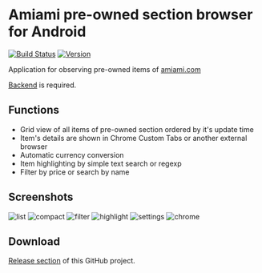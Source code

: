 # Amiami pre-owned section browser for Android
[![Build Status](https://travis-ci.com/CherryPerry/Amiami-android-app.svg?branch=master)](https://travis-ci.com/CherryPerry/Amiami-android-app)
[![Version](https://img.shields.io/github/release/CherryPerry/Amiami-android-app.svg)](https://github.com/CherryPerry/Amiami-android-app/releases)

Application for observing pre-owned items of [amiami.com](http://www.amiami.com/)

[Backend](https://github.com/CherryPerry/Amiami-kotlin-backend) is required.

## Functions
- Grid view of all items of pre-owned section ordered by it's update time
- Item's details are shown in Chrome Custom Tabs or another external browser
- Automatic currency conversion
- Item highlighting by simple text search or regexp
- Filter by price or search by name

## Screenshots
![list](https://user-images.githubusercontent.com/9081555/44621121-5394cc00-a8a9-11e8-8825-136ce0081536.png)
![compact](https://user-images.githubusercontent.com/9081555/44621176-1d0b8100-a8aa-11e8-9fc5-9127a2820009.png)
![filter](https://user-images.githubusercontent.com/9081555/46462346-dde61f00-c7c9-11e8-9415-c7158059dd9c.png)
![highlight](https://user-images.githubusercontent.com/9081555/44621134-71fac780-a8a9-11e8-85ba-e64b03a273a4.png)
![settings](https://user-images.githubusercontent.com/9081555/46462347-de7eb580-c7c9-11e8-87c2-4b8b11d658a5.png)
![chrome](https://user-images.githubusercontent.com/9081555/44621180-28f74300-a8aa-11e8-9e97-7ab11ca6180a.png)

## Download
[Release section](https://github.com/CherryPerry/Amiami-android-app/releases) of this GitHub project.
